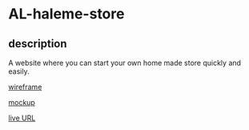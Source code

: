 # AL-haleme-store

## description

A website where you can start your own home made store quickly and easily.

[wireframe](https://www.figma.com/file/RjaVPkCu0G3Z9k7iH221IB/Untitled?node-id=16%3A96&t=RRfPQDnJ9AR8sJcl-1)

[mockup](https://www.figma.com/file/RjaVPkCu0G3Z9k7iH221IB/Untitled?node-id=1%3A2&t=RRfPQDnJ9AR8sJcl-1)

[live URL](https://abdulrahman-alhaleme.github.io/AL-haleme-store/)
